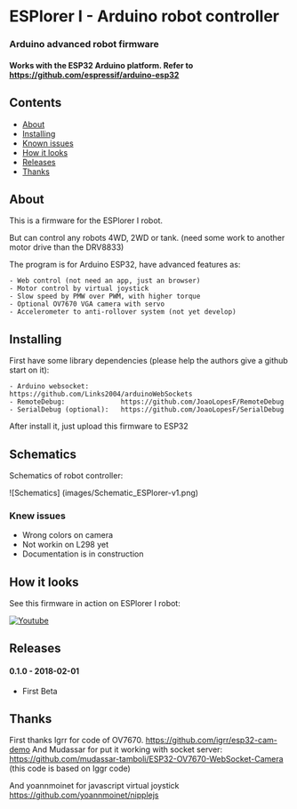 # ESPlorer I - Arduino robot controller

### Arduino advanced robot firmware

#### Works with the ESP32 Arduino platform. Refer to https://github.com/espressif/arduino-esp32

## Contents
 - [About](#about)
 - [Installing](#installing)
 - [Known issues](#known-issues)
 - [How it looks](#how-it-looks)
 - [Releases](#releases)
 - [Thanks](#thanks)

## About

This is a firmware for the ESPlorer I robot.

But can control any robots 4WD, 2WD or tank. (need some work to another motor drive than the DRV8833)

The program is for Arduino ESP32, have advanced features as:

    - Web control (not need an app, just an browser)
    - Motor control by virtual joystick
    - Slow speed by PMW over PWM, with higher torque
    - Optional OV7670 VGA camera with servo
    - Accelerometer to anti-rollover system (not yet develop)


## Installing

First have some library dependencies (please help the authors give a github start on it):

    - Arduino websocket:        https://github.com/Links2004/arduinoWebSockets
    - RemoteDebug:              https://github.com/JoaoLopesF/RemoteDebug
    - SerialDebug (optional):   https://github.com/JoaoLopesF/SerialDebug

After install it, just upload this firmware to ESP32

## Schematics

Schematics of robot controller:

![Schematics]
(images/Schematic_ESPlorer-v1.png)

### Knew issues

  - Wrong colors on camera
  - Not workin on L298 yet
  - Documentation is in construction

## How it looks

See this firmware in action on ESPlorer I robot:

[![Youtube](https://www.youtube.com/vi/KUckqEnlK_E/0.jpg)](https://https://www.youtube.com/watch?v=KUckqEnlK_E)

## Releases

#### 0.1.0 - 2018-02-01

- First Beta
    
## Thanks

First thanks Igrr for code of OV7670. https://github.com/igrr/esp32-cam-demo
And Mudassar for put it working with socket server: https://github.com/mudassar-tamboli/ESP32-OV7670-WebSocket-Camera
(this code is based on Iggr code)

And yoannmoinet for javascript virtual joystick  https://github.com/yoannmoinet/nipplejs

